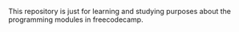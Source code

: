 This repository  is just for learning and studying purposes about the programming modules in freecodecamp.

